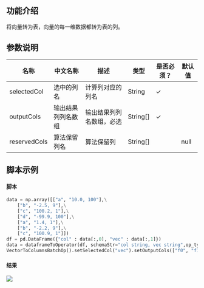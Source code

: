 ## 功能介绍

 将向量转为表，向量的每一维数据都转为表的列。
 
## 参数说明
<!-- This is the start of auto-generated parameter info -->
<!-- DO NOT EDIT THIS PART!!! -->
| 名称 | 中文名称 | 描述 | 类型 | 是否必须？ | 默认值 |
| --- | --- | --- | --- | --- | --- |
| selectedCol | 选中的列名 | 计算列对应的列名 | String | ✓ |  |
| outputCols | 输出结果列列名数组 | 输出结果列列名数组，必选 | String[] | ✓ |  |
| reservedCols | 算法保留列名 | 算法保留列 | String[] |  | null |<!-- This is the end of auto-generated parameter info -->
## 脚本示例

#### 脚本

```python
data = np.array([["a", "10.0, 100"],\
    ["b", "-2.5, 9"],\
    ["c", "100.2, 1"],\
    ["d", "-99.9, 100"],\
    ["a", "1.4, 1"],\
    ["b", "-2.2, 9"],\
    ["c", "100.9, 1"]])
df = pd.DataFrame({"col" : data[:,0], "vec" : data[:,1]})
data = dataframeToOperator(df, schemaStr="col string, vec string",op_type="batch")
VectorToColumnsBatchOp().setSelectedCol("vec").setOutputCols(["f0", "f1"]).linkFrom(data).collectToDataframe()
```
#### 结果

<img src="https://img.alicdn.com/tfs/TB1IMm7oXP7gK0jSZFjXXc5aXXa-232-226.jpg">
